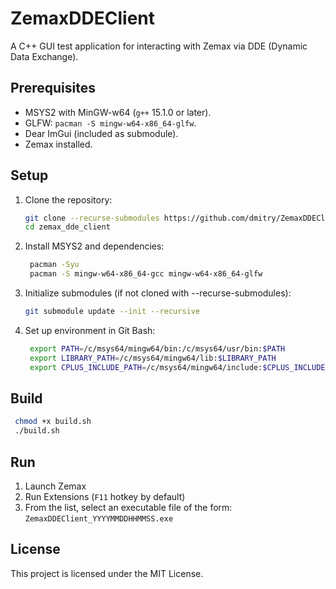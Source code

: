 # ZemaxDDEClient
A C++ GUI test application for interacting with Zemax via DDE (Dynamic Data Exchange).

## Prerequisites
- MSYS2 with MinGW-w64 (`g++` 15.1.0 or later).
- GLFW: `pacman -S mingw-w64-x86_64-glfw`.
- Dear ImGui (included as submodule).
- Zemax installed.

## Setup
1. Clone the repository:
   ```bash
   git clone --recurse-submodules https://github.com/dmitry/ZemaxDDEClient.git
   cd zemax_dde_client
2. Install MSYS2 and dependencies:
   ```bash
    pacman -Syu
    pacman -S mingw-w64-x86_64-gcc mingw-w64-x86_64-glfw
3. Initialize submodules (if not cloned with --recurse-submodules):
    ```bash
    git submodule update --init --recursive

4. Set up environment in Git Bash:
   ```bash
    export PATH=/c/msys64/mingw64/bin:/c/msys64/usr/bin:$PATH
    export LIBRARY_PATH=/c/msys64/mingw64/lib:$LIBRARY_PATH
    export CPLUS_INCLUDE_PATH=/c/msys64/mingw64/include:$CPLUS_INCLUDE_PATH
   
## Build
   ```bash
    chmod +x build.sh
    ./build.sh
```

## Run
1. Launch Zemax
2. Run Extensions (`F11` hotkey by default)
3. From the list, select an executable file of the form: `ZemaxDDEClient_YYYYMMDDHHMMSS.exe`

## License
This project is licensed under the MIT License.